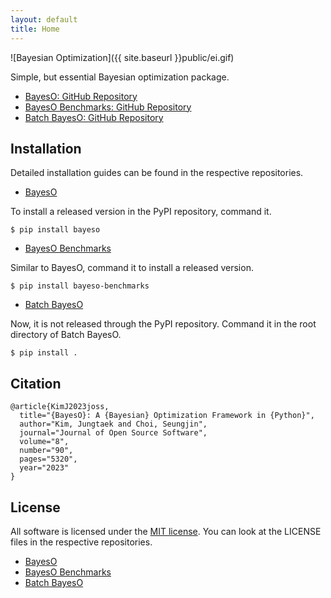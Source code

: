 ```yaml
---
layout: default
title: Home
---
```


![Bayesian Optimization]({{ site.baseurl }}public/ei.gif)

Simple, but essential Bayesian optimization package.

* [BayesO: GitHub Repository](https://github.com/jungtaekkim/bayeso)
* [BayesO Benchmarks: GitHub Repository](https://github.com/jungtaekkim/bayeso-benchmarks)
* [Batch BayesO: GitHub Repository](https://github.com/jungtaekkim/batch-bayeso)

## Installation

Detailed installation guides can be found in the respective repositories.

* [BayesO](https://github.com/jungtaekkim/bayeso)

To install a released version in the PyPI repository, command it.

```shell
$ pip install bayeso
```

* [BayesO Benchmarks](https://github.com/jungtaekkim/bayeso-benchmarks)

Similar to BayesO, command it to install a released version.

```shell
$ pip install bayeso-benchmarks
```

* [Batch BayesO](https://github.com/jungtaekkim/batch-bayeso)

Now, it is not released through the PyPI repository.
Command it in the root directory of Batch BayesO.

```shell
$ pip install .
```

## Citation

```
@article{KimJ2023joss,
  title="{BayesO}: A {Bayesian} Optimization Framework in {Python}",
  author="Kim, Jungtaek and Choi, Seungjin",
  journal="Journal of Open Source Software",
  volume="8",
  number="90",
  pages="5320",
  year="2023"
}
```

## License

All software is licensed under the [MIT license](https://en.wikipedia.org/wiki/MIT_License).
You can look at the LICENSE files in the respective repositories.

* [BayesO](https://github.com/jungtaekkim/bayeso/blob/main/LICENSE)
* [BayesO Benchmarks](https://github.com/jungtaekkim/bayeso-benchmarks/blob/main/LICENSE)
* [Batch BayesO](https://github.com/jungtaekkim/batch-bayeso/blob/main/LICENSE)
